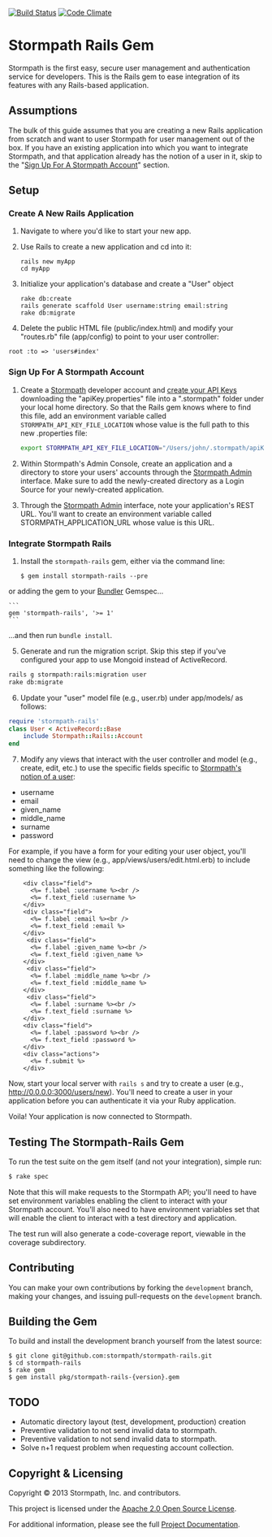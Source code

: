 [![Build Status](https://secure.travis-ci.org/stormpath/stormpath-rails.png)](http://travis-ci.org/stormpath/stormpath-rails)
[![Code Climate](https://codeclimate.com/github/stormpath/stormpath-rails.png)](https://codeclimate.com/github/stormpath/stormpath-rails)
# Stormpath Rails Gem

Stormpath is the first easy, secure user management and authentication service for developers.
This is the Rails gem to ease integration of its features with any Rails-based application.

## Assumptions

The bulk of this guide assumes that you are creating a new Rails application from scratch and want to user Stormpath for user management out of the box. If you have an existing application into which you want to integrate Stormpath, and that application already has the notion of a user in it, skip to the "[Sign Up For A Stormpath Account](#signup)" section.

## Setup

### Create A New Rails Application

1. Navigate to where you'd like to start your new app.

2. Use Rails to create a new application and cd into it:
  
    ```
    rails new myApp
    cd myApp
    ```

3. Initialize your application's database and create a "User" object

    ```
    rake db:create
    rails generate scaffold User username:string email:string
    rake db:migrate
    ```

4. Delete the public HTML file (public/index.html) and modify your "routes.rb" file (app/config) to point to your user controller:

  ```
  root :to => 'users#index'
  ```

### <a name="signup"></a>Sign Up For A Stormpath Account

1. Create a [Stormpath][stormpath] developer account and [create your API Keys][create-api-keys]
  downloading the "apiKey.properties" file into a ".stormpath"
  folder under your local home directory. So that the Rails gem knows where to find this file,
  add an environment variable called `STORMPATH_API_KEY_FILE_LOCATION` whose value is the full
  path to this new .properties file:

    ```sh
    export STORMPATH_API_KEY_FILE_LOCATION="/Users/john/.stormpath/apiKey.properties"
    ```

2. Within Stormpath's Admin Console, create an application  and a directory to store your users' accounts through the [Stormpath Admin][stormpath-admin] interface. Make sure to add the newly-created directory as a Login Source for your newly-created application.

3. Through the [Stormpath Admin][stormpath-admin] interface, note your application's REST URL.
  You'll want to create an environment variable called STORMPATH\_APPLICATION\_URL whose value
  is this URL.

### Integrate Stormpath Rails

1. Install the <code>stormpath-rails</code> gem, either via the command line:

    ```
    $ gem install stormpath-rails --pre
    ```

  or adding the gem to your [Bundler][bundler] Gemspec...

    ```
    gem 'stormpath-rails', '>= 1'
    ```

  ...and then run `bundle install`.

5. Generate and run the migration script. Skip this step if you've configured your app to use Mongoid instead of ActiveRecord.
  
  ```sh
  rails g stormpath:rails:migration user
  rake db:migrate
  ```

6. Update your "user" model file (e.g., user.rb) under app/models/ as follows:
  
  ```ruby
  require 'stormpath-rails'
  class User < ActiveRecord::Base
      include Stormpath::Rails::Account
  end
  ```

7. Modify any views that interact with the user controller and model (e.g., create, edit, etc.) to use the specific fields specific to [Stormpath's notion of a user](http://stormpath.com/docs/ruby/product-guide#!Accounts):

  * username 
  * email
  * given_name
  * middle_name
  * surname
  * password

  For example, if you have a form for your editing your user object, you'll need to change the view (e.g., app/views/users/edit.html.erb) to include something like the following:

        <div class="field">
          <%= f.label :username %><br />
          <%= f.text_field :username %>
        </div>
        <div class="field">
          <%= f.label :email %><br />
          <%= f.text_field :email %>
        </div>
         <div class="field">
          <%= f.label :given_name %><br />
          <%= f.text_field :given_name %>
        </div>
         <div class="field">
          <%= f.label :middle_name %><br />
          <%= f.text_field :middle_name %>
        </div>
         <div class="field">
          <%= f.label :surname %><br />
          <%= f.text_field :surname %>
        </div>  
        <div class="field">
          <%= f.label :password %><br />
          <%= f.text_field :password %>
        </div>
        <div class="actions">
          <%= f.submit %>
        </div>

Now, start your local server with `rails s` and try to create a user (e.g., http://0.0.0.0:3000/users/new). You'll need to create a user in your application before you can authenticate it via your Ruby application. 

Voila! Your application is now connected to Stormpath.

## Testing The Stormpath-Rails Gem

To run the test suite on the gem itself (and not your integration), simple run:

```sh
$ rake spec
```

Note that this will make requests to the Stormpath API; you'll need to have set
environment variables enabling the client to interact with your Stormpath
account. You'll also need to have environment variables set that will enable
the client to interact with a test directory and application.

The test run will also generate a code-coverage report, viewable in the
coverage subdirectory.

## Contributing

You can make your own contributions by forking the <code>development</code>
branch, making your changes, and issuing pull-requests on the
<code>development</code> branch.

## Building the Gem

To build and install the development branch yourself from the latest source:

```
$ git clone git@github.com:stormpath/stormpath-rails.git
$ cd stormpath-rails
$ rake gem
$ gem install pkg/stormpath-rails-{version}.gem
```

## TODO

+ Automatic directory layout (test, development, production) creation
+ Preventive validation to not send invalid data to stormpath.
+ Preventive validation to not send invalid data to stormpath.
+ Solve n+1 request problem when requesting account collection.

## Copyright & Licensing

Copyright &copy; 2013 Stormpath, Inc. and contributors.

This project is licensed under the [Apache 2.0 Open Source License](http://www.apache.org/licenses/LICENSE-2.0).

For additional information, please see the full [Project Documentation](https://www.stormpath.com/docs/ruby/product-guide).

  [bundler]: http://gembundler.com/
  [stormpath]: http://stormpath.com/
  [create-api-keys]: http://www.stormpath.com/docs/ruby/product-guide#AssignAPIkeys
  [stormpath_bootstrap]: https://github.com/stormpath/stormpath-sdk-ruby/wiki/Bootstrapping-Stormpath
  [stormpath-admin]: https://api.stormpath.com/login
